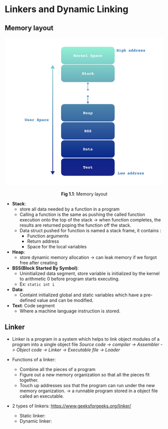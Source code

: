 # Linkers and Dynamic Linking

## Memory layout
<div style='text-align:center'>
<img src="/Media/OS/Memory-layout.png">

<figcation>**Fig 1.1**: Memory layout</figcaption>
</div>

+ **Stack**:
  +  store all data needed by a function in a program
  +  Calling a function is the same as pushing the called function execution onto the top of the stack $\to$ when function completes, the results are returned poping the function off the stack. 
  +  Data struct pushed for function is named a stack frame, it contains :
     +  Function arguments
     +  Return address
     +  Space for the local variables 
+ **Heap**: 
  + store dynamic memory allocation  $\to$ can leak memory if we forgot free after creating
+ **BSS(Block Started By Symbol)**: 
  + Uninitialized data segment, store variable is initialized by the kernel to arithmetic 0 before program starts executing. 
  + Ex: `static int i`
+ **Data**:
  + Containt initialized global and static variables which have a pre-defined value and can be modified. 
+ **Text**: Code segment
  + Where a machine language instruction is stored. 

## Linker
+ Linker is a program in a system which helps to link object modules of a program into a single object file
*Source code -> compiler -> Assembler -> Object code -> Linker -> Executable file -> Loader*
+ Functions of a linker:
  + Combine all the pieces of a program
  + Figure out a new memory organization so that all the pieces fit together.
  + Touch up addresses sos that the program can run under the new memory organization.
$\to$ a runnable program stored in a object file called an executable.

+ 2 types of linkers: https://www.geeksforgeeks.org/linker/
  + Static linker: 
  + Dynamic linker:
